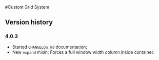 #Custom Grid System

## Version history

### 4.0.3

- Started `CHANGELOG.md` documentation;
- New `expand` mixin: Forces a full window width column inside container.

